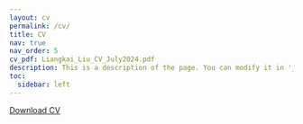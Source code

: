 ```yaml
---
layout: cv
permalink: /cv/
title: CV
nav: true
nav_order: 5
cv_pdf: Liangkai_Liu_CV_July2024.pdf
description: This is a description of the page. You can modify it in '_pages/cv.md'. You can also change or remove the top pdf download button.
toc:
  sidebar: left
---
```



[Download CV](Liangkai_Liu_CV_July2024.pdf)